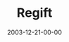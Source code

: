 ---
layout: message
category: message
series: "The Not So Big Christmas"
title: "Regift"
date: 2003-12-21-00-00
message_id: 192
---